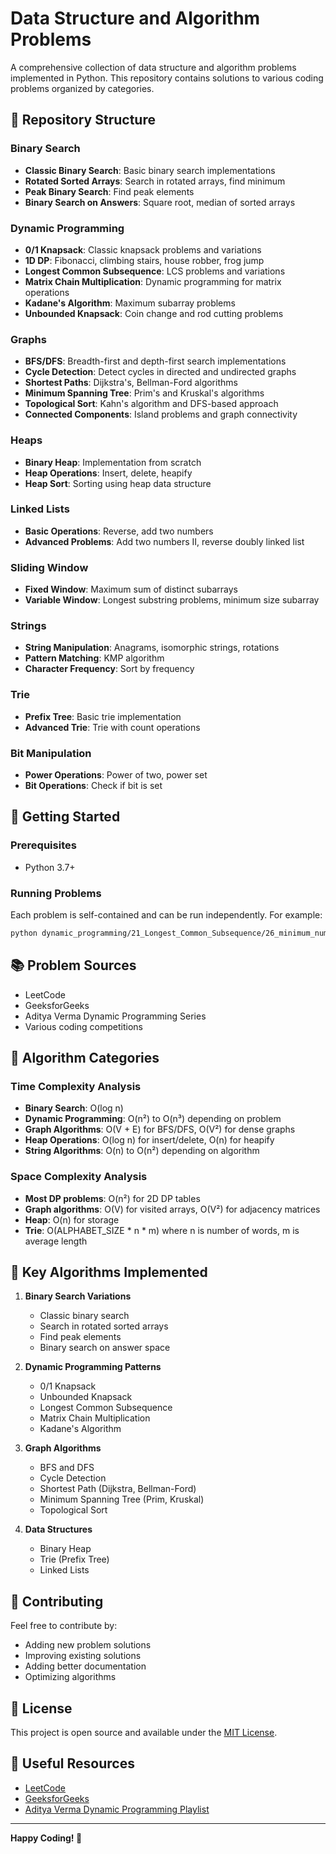 # Data Structure and Algorithm Problems

A comprehensive collection of data structure and algorithm problems implemented in Python. This repository contains solutions to various coding problems organized by categories.

## 📁 Repository Structure

### Binary Search
- **Classic Binary Search**: Basic binary search implementations
- **Rotated Sorted Arrays**: Search in rotated arrays, find minimum
- **Peak Binary Search**: Find peak elements
- **Binary Search on Answers**: Square root, median of sorted arrays

### Dynamic Programming
- **0/1 Knapsack**: Classic knapsack problems and variations
- **1D DP**: Fibonacci, climbing stairs, house robber, frog jump
- **Longest Common Subsequence**: LCS problems and variations
- **Matrix Chain Multiplication**: Dynamic programming for matrix operations
- **Kadane's Algorithm**: Maximum subarray problems
- **Unbounded Knapsack**: Coin change and rod cutting problems

### Graphs
- **BFS/DFS**: Breadth-first and depth-first search implementations
- **Cycle Detection**: Detect cycles in directed and undirected graphs
- **Shortest Paths**: Dijkstra's, Bellman-Ford algorithms
- **Minimum Spanning Tree**: Prim's and Kruskal's algorithms
- **Topological Sort**: Kahn's algorithm and DFS-based approach
- **Connected Components**: Island problems and graph connectivity

### Heaps
- **Binary Heap**: Implementation from scratch
- **Heap Operations**: Insert, delete, heapify
- **Heap Sort**: Sorting using heap data structure

### Linked Lists
- **Basic Operations**: Reverse, add two numbers
- **Advanced Problems**: Add two numbers II, reverse doubly linked list

### Sliding Window
- **Fixed Window**: Maximum sum of distinct subarrays
- **Variable Window**: Longest substring problems, minimum size subarray

### Strings
- **String Manipulation**: Anagrams, isomorphic strings, rotations
- **Pattern Matching**: KMP algorithm
- **Character Frequency**: Sort by frequency

### Trie
- **Prefix Tree**: Basic trie implementation
- **Advanced Trie**: Trie with count operations

### Bit Manipulation
- **Power Operations**: Power of two, power set
- **Bit Operations**: Check if bit is set

## 🚀 Getting Started

### Prerequisites
- Python 3.7+

### Running Problems
Each problem is self-contained and can be run independently. For example:

```bash
python dynamic_programming/21_Longest_Common_Subsequence/26_minimum_number_of_insertions_and_deletions_to_convert_string_a_to_string_b.py
```

## 📚 Problem Sources
- LeetCode
- GeeksforGeeks
- Aditya Verma Dynamic Programming Series
- Various coding competitions

## 🧮 Algorithm Categories

### Time Complexity Analysis
- **Binary Search**: O(log n)
- **Dynamic Programming**: O(n²) to O(n³) depending on problem
- **Graph Algorithms**: O(V + E) for BFS/DFS, O(V²) for dense graphs
- **Heap Operations**: O(log n) for insert/delete, O(n) for heapify
- **String Algorithms**: O(n) to O(n²) depending on algorithm

### Space Complexity Analysis
- **Most DP problems**: O(n²) for 2D DP tables
- **Graph algorithms**: O(V) for visited arrays, O(V²) for adjacency matrices
- **Heap**: O(n) for storage
- **Trie**: O(ALPHABET_SIZE * n * m) where n is number of words, m is average length

## 🎯 Key Algorithms Implemented

1. **Binary Search Variations**
   - Classic binary search
   - Search in rotated sorted arrays
   - Find peak elements
   - Binary search on answer space

2. **Dynamic Programming Patterns**
   - 0/1 Knapsack
   - Unbounded Knapsack
   - Longest Common Subsequence
   - Matrix Chain Multiplication
   - Kadane's Algorithm

3. **Graph Algorithms**
   - BFS and DFS
   - Cycle Detection
   - Shortest Path (Dijkstra, Bellman-Ford)
   - Minimum Spanning Tree (Prim, Kruskal)
   - Topological Sort

4. **Data Structures**
   - Binary Heap
   - Trie (Prefix Tree)
   - Linked Lists

## 📝 Contributing

Feel free to contribute by:
- Adding new problem solutions
- Improving existing solutions
- Adding better documentation
- Optimizing algorithms

## 📄 License

This project is open source and available under the [MIT License](LICENSE).

## 🔗 Useful Resources

- [LeetCode](https://leetcode.com/)
- [GeeksforGeeks](https://www.geeksforgeeks.org/)
- [Aditya Verma Dynamic Programming Playlist](https://www.youtube.com/playlist?list=PL_z_8CaSLPWekqhdCPmFohncHwz8TY2Go)

---

**Happy Coding! 🚀** 